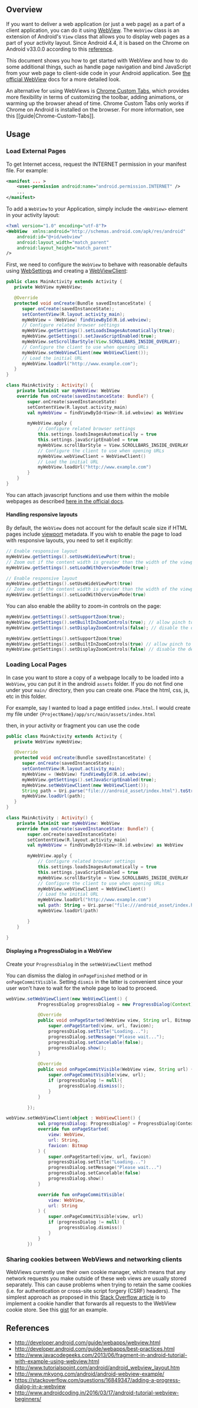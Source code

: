 ## Overview

If you want to deliver a web application (or just a web page) as a part of a client application, you can do it using [WebView](http://developer.android.com/reference/android/webkit/WebView.html). The `WebView` class is an extension of Android's `View` class that allows you to display web pages as a part of your activity layout.  Since Android 4.4, it is based on the Chrome on Android v33.0.0 according to this [reference](https://developer.chrome.com/multidevice/webview/overview).

This document shows you how to get started with WebView and how to do some additional things, such as handle page navigation and bind JavaScript from your web page to client-side code in your Android application. See [the official WebView](http://developer.android.com/guide/webapps/webview.html) docs for a more detailed look.

An alternative for using WebViews is [Chrome Custom Tabs](https://developer.chrome.com/multidevice/android/customtabs), which provides more flexibility in terms of customizing the toolbar, adding animations, or warming up the browser ahead of time.  Chrome Custom Tabs only works if Chrome on Android is installed on the browser.  For more information, see this [[guide|Chrome-Custom-Tabs]].

## Usage

### Load External Pages

To get Internet access, request the INTERNET permission in your manifest file. For example:

```xml
<manifest ... >
    <uses-permission android:name="android.permission.INTERNET" />
    ...
</manifest>
```

To add a `WebView` to your Application, simply include the `<WebView>` element in your activity layout:

```xml
<?xml version="1.0" encoding="utf-8"?>
<WebView  xmlns:android="http://schemas.android.com/apk/res/android"
    android:id="@+id/webview"
    android:layout_width="match_parent"
    android:layout_height="match_parent"
/>
```

First, we need to configure the `WebView` to behave with reasonable defaults using [WebSettings](http://developer.android.com/reference/android/webkit/WebSettings.html) and creating a [WebViewClient](http://developer.android.com/reference/android/webkit/WebViewClient.html):

```java
public class MainActivity extends Activity {
   private WebView myWebView;

   @Override		
   protected void onCreate(Bundle savedInstanceState) {
      super.onCreate(savedInstanceState);
      setContentView(R.layout.activity_main);
      myWebView = (WebView) findViewById(R.id.webview);
      // Configure related browser settings
      myWebView.getSettings().setLoadsImagesAutomatically(true);
      myWebView.getSettings().setJavaScriptEnabled(true);
      myWebView.setScrollBarStyle(View.SCROLLBARS_INSIDE_OVERLAY);
      // Configure the client to use when opening URLs
      myWebView.setWebViewClient(new WebViewClient());
      // Load the initial URL
      myWebView.loadUrl("http://www.example.com");
   }
}
```

```kotlin
class MainActivity : Activity() {
    private lateinit var myWebView: WebView
    override fun onCreate(savedInstanceState: Bundle?) {
        super.onCreate(savedInstanceState)
        setContentView(R.layout.activity_main)
        val myWebView = findViewById<View>(R.id.webview) as WebView

        myWebView.apply {
            // Configure related browser settings
            this.settings.loadsImagesAutomatically = true
            this.settings.javaScriptEnabled = true
            myWebView.scrollBarStyle = View.SCROLLBARS_INSIDE_OVERLAY
            // Configure the client to use when opening URLs
            myWebView.webViewClient = WebViewClient()
            // Load the initial URL
            myWebView.loadUrl("http://www.example.com")
        }
    }
}
```

You can attach javascript functions and use them within the mobile webpages as described [here in the official docs](http://developer.android.com/guide/webapps/webview.html#UsingJavaScript).

#### Handling responsive layouts

By default, the `WebView` does not account for the default scale size if HTML pages include [viewport](http://www.w3schools.com/css/css_rwd_viewport.asp) metadata. If you wish to enable the page to load with responsive layouts, you need to set it explicitly:

```java
// Enable responsive layout
myWebView.getSettings().setUseWideViewPort(true);
// Zoom out if the content width is greater than the width of the viewport
myWebView.getSettings().setLoadWithOverviewMode(true);
```

```kotlin
// Enable responsive layout
myWebView.getSettings().setUseWideViewPort(true)
// Zoom out if the content width is greater than the width of the viewport
myWebView.getSettings().setLoadWithOverviewMode(true)
```

You can also enable the ability to zoom-in controls on the page:

```java
myWebView.getSettings().setSupportZoom(true);
myWebView.getSettings().setBuiltInZoomControls(true); // allow pinch to zooom
myWebView.getSettings().setDisplayZoomControls(false); // disable the default zoom controls on the page
```

```kotlin
myWebView.getSettings().setSupportZoom(true)
myWebView.getSettings().setBuiltInZoomControls(true) // allow pinch to zooom
myWebView.getSettings().setDisplayZoomControls(false) // disable the default zoom controls on the page
```

### Loading Local Pages

In case you want to store a copy of a webpage locally to be loaded into a `WebView`, you can put it in the android `assets` folder. If you do not find one under your `main/` directory, then you can create one. Place the html, css, js, etc in this folder. 

For example, say I wanted to load a page entitled `index.html`. I would create my file under `{ProjectName}/app/src/main/assets/index.html`

then, in your activity or fragment you can use the code

```java
public class MainActivity extends Activity {
   private WebView myWebView;

   @Override		
   protected void onCreate(Bundle savedInstanceState) {
      super.onCreate(savedInstanceState);
      setContentView(R.layout.activity_main);
      myWebView = (WebView) findViewById(R.id.webview);
      myWebView.getSettings().setJavaScriptEnabled(true);
      myWebView.setWebViewClient(new WebViewClient());
      String path = Uri.parse("file:///android_asset/index.html").toString();
      myWebView.loadUrl(path);
   }
}
```

```kotlin
class MainActivity : Activity() {
    private lateinit var myWebView: WebView
    override fun onCreate(savedInstanceState: Bundle?) {
        super.onCreate(savedInstanceState)
        setContentView(R.layout.activity_main)
        val myWebView = findViewById<View>(R.id.webview) as WebView

        myWebView.apply {
            // Configure related browser settings
            this.settings.loadsImagesAutomatically = true
            this.settings.javaScriptEnabled = true
            myWebView.scrollBarStyle = View.SCROLLBARS_INSIDE_OVERLAY
            // Configure the client to use when opening URLs
            myWebView.webViewClient = WebViewClient()
            // Load the initial URL
            myWebView.loadUrl("http://www.example.com")
            val path: String = Uri.parse("file:///android_asset/index.html").toString()
            myWebView.loadUrl(path)

        }
    }

}
```

#### Displaying a ProgressDialog in a WebView

Create your ```ProgressDialog``` in the ```setWebViewClient``` method

You can dismiss the dialog in ```onPageFinished``` method or in ```onPageCommitVisible```. Setting ```dismis``` in  the latter is convenient since your user won't have to wait for the whole page to load to proceed.

```java
webView.setWebViewClient(new WebViewClient() {
            ProgressDialog progressDialog = new ProgressDialog(Context);

            @Override
            public void onPageStarted(WebView view, String url, Bitmap favicon) {
                super.onPageStarted(view, url, favicon);
                progressDialog.setTitle("Loading...");
                progressDialog.setMessage("Please wait...");
                progressDialog.setCancelable(false);
                progressDialog.show();
            }

            @Override
            public void onPageCommitVisible(WebView view, String url) {
                super.onPageCommitVisible(view, url);
                if (progressDialog != null){
                    progressDialog.dismiss();
                }
            }

        });
```        

```kotlin
webView.setWebViewClient(object : WebViewClient() {
            val progressDialog: ProgressDialog? = ProgressDialog(Context)
            override fun onPageStarted(
                view: WebView,
                url: String,
                favicon: Bitmap
            ) {
                super.onPageStarted(view, url, favicon)
                progressDialog.setTitle("Loading...")
                progressDialog.setMessage("Please wait...")
                progressDialog.setCancelable(false)
                progressDialog.show()
            }

            override fun onPageCommitVisible(
                view: WebView,
                url: String
            ) {
                super.onPageCommitVisible(view, url)
                if (progressDialog != null) {
                    progressDialog.dismiss()
                }
            }
        })
```

### Sharing cookies between WebViews and networking clients

WebViews currently use their own cookie manager, which means that any network requests you make outside of these web views are usually stored separately.  This can cause problems when trying to retain the same cookies (i.e. for authentication or cross-site script forgery (CSRF) headers).  The simplest approach as proposed in this [Stack Overflow article](http://stackoverflow.com/questions/18057624/two-way-sync-for-cookies-between-httpurlconnection-java-net-cookiemanager-and) is to implement a cookie handler that forwards all requests to the WebView cookie store.  See this [gist](https://gist.github.com/rogerhu/5e2fa5725487d3ce0529) for an example.
 
## References

* <http://developer.android.com/guide/webapps/webview.html>
* <http://developer.android.com/guide/webapps/best-practices.html>
* <http://www.javacodegeeks.com/2013/06/fragment-in-android-tutorial-with-example-using-webview.html>
* <http://www.tutorialspoint.com/android/android_webview_layout.htm>
* <http://www.mkyong.com/android/android-webview-example/>
* <https://stackoverflow.com/questions/16849347/adding-a-progress-dialog-in-a-webview>
* <http://www.androidcoding.in/2016/03/17/android-tutorial-webview-beginners/>